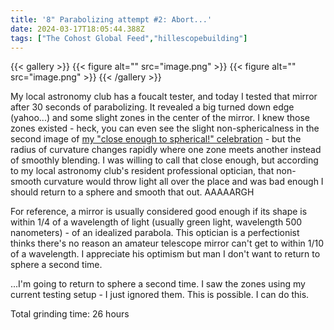 ```yaml
---
title: '8" Parabolizing attempt #2: Abort...'
date: 2024-03-17T18:05:44.388Z
tags: ["The Cohost Global Feed","hillescopebuilding"]
---
```

{{< gallery >}}
{{< figure alt="" src="image.png" >}}
{{< figure alt="" src="image.png" >}}
{{< /gallery >}}

My local astronomy club has a foucalt tester, and today I tested that mirror after 30 seconds of parabolizing. It revealed a big turned down edge (yahoo...) and some slight zones in the center of the mirror. I knew those zones existed - heck, you can even see the slight non-sphericalness in the second image of [my "close enough to spherical!" celebration](https://cohost.org/hillexed/post/4995398-8-mirror-grinding) - but the radius of curvature changes rapidly where one zone meets another instead of smoothly blending. I was willing to call that close enough, but according to my local astronomy club's resident professional optician, that non-smooth curvature would throw light all over the place and was bad enough I should return to a sphere and smooth that out. AAAAARGH

For reference, a mirror is usually considered good enough if its shape is within 1/4 of a wavelength of light (usually green light, wavelength 500 nanometers) - of an idealized parabola. This optician is a perfectionist thinks there's no reason an amateur telescope mirror can't get to within 1/10 of a wavelength. I appreciate his optimism but man I don't want to return to sphere a second time.

...I'm going to return to sphere a second time. I saw the zones using my current testing setup - I just ignored them. This is possible. I can do this.

Total grinding time: 26 hours

